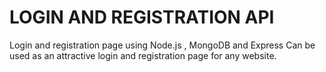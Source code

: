 # LOGIN AND REGISTRATION API
 Login and registration page using Node.js , MongoDB and Express
 Can be used as an attractive login and registration page for any website.
